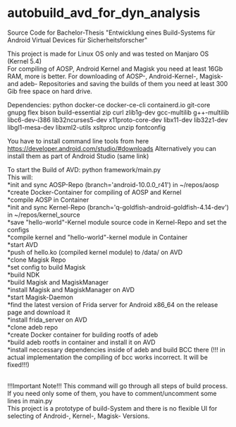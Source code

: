 # autobuild_avd_for_dyn_analysis
Source Code for Bachelor-Thesis "Entwicklung eines Build-Systems für Android Virtual Devices für Sicherheitsforscher"

This project is made for Linux OS only and was tested on Manjaro OS (Kernel 5.4) <br />
For compiling of AOSP, Android Kernel and Magisk you need at least 16Gb RAM, more is better. For downloading of AOSP-, Android-Kernel-, Magisk- and adeb- Repositories and saving the builds of them you need at least 300 Gib free space on hard drive.  <br />

Dependencies:
python
docker-ce docker-ce-cli containerd.io
git-core gnupg flex bison build-essential zip curl zlib1g-dev gcc-multilib g++-multilib libc6-dev-i386 lib32ncurses5-dev x11proto-core-dev libx11-dev lib32z1-dev libgl1-mesa-dev libxml2-utils xsltproc unzip fontconfig

You have to install command line tools from here https://developer.android.com/studio/#downloads 
Alternatively you can install them as part of Android Studio (same link)

To start the Build of AVD: python framework/main.py <br />
This will: <br />
  *init and sync AOSP-Repo (branch='android-10.0.0_r41') in ~/repos/aosp <br />
  *create Docker-Container for compiling of AOSP and Kernel <br />
  *compile AOSP in Container <br />
  *init and sync Kernel-Repo (branch='q-goldfish-android-goldfish-4.14-dev') in ~/repos/kernel_source <br />
  *save "hello-world"-Kernel module source code in Kernel-Repo and set the configs <br />
  *compile kernel and "hello-world"-kernel module in Container <br />
  *start AVD <br />
  *push of hello.ko (compiled kernel module) to /data/ on AVD <br />
  *clone Magisk Repo <br />
  *set config to build Magisk <br />
  *build NDK <br />
  *build Magisk and MagiskManager <br />
  *install Magisk and MagiskManager on AVD <br />
  *start Magisk-Daemon <br />
  *find the latest version of Frida server for Android x86_64 on the release page and download it <br />
  *install frida_server on AVD <br />
  *clone adeb repo <br />
  *create Docker container for building rootfs of adeb <br />
  *build adeb rootfs in container and install it on AVD <br />
  *install neccessary dependencies inside of adeb and build BCC there (!!! in actual implementation the compiling of bcc works incorrect. It will be fixed!!!) <br /> <br />
  
!!!Important Note!!! This command will go through all steps of build process. If you need only some of them, you have to comment/uncomment some lines in main.py <br />
This project is a prototype of build-System and there is no flexible UI for selecting of Android-, Kernel-, Magisk- Versions.   <br />

